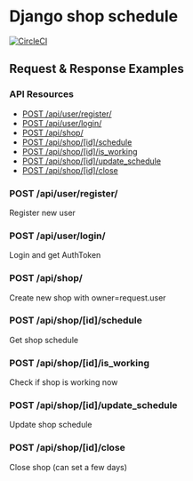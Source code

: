 # Django shop schedule

[![CircleCI](https://circleci.com/gh/vstasn/django-shop-schedule.svg?style=svg)](https://circleci.com/gh/vstasn/django-shop-schedule)

## Request & Response Examples

### API Resources

  - [POST /api/user/register/](#user-register)
  - [POST /api/user/login/](#user-login)
  - [POST /api/shop/](#create-shop)
  - [POST /api/shop/[id]/schedule](#get-schedule)
  - [POST /api/shop/[id]/is_working](#check-is-working)
  - [POST /api/shop/[id]/update_schedule](#update-schedule)
  - [POST /api/shop/[id]/close](#close-shop)

### POST /api/user/register/

Register new user

### POST /api/user/login/

Login and get AuthToken

### POST /api/shop/

Create new shop with owner=request.user

### POST /api/shop/[id]/schedule

Get shop schedule

### POST /api/shop/[id]/is_working

Check if shop is working now

### POST /api/shop/[id]/update_schedule

Update shop schedule

### POST /api/shop/[id]/close

Close shop (can set a few days)